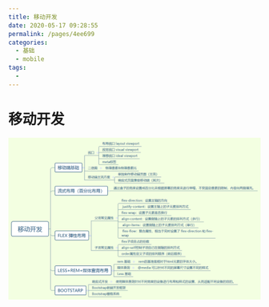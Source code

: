 ```yaml
---
title: 移动开发
date: 2020-05-17 09:28:55
permalink: /pages/4ee699
categories: 
  - 基础
  - mobile
tags: 
  - 
---
```

# 移动开发

![移动开发](../img/webn.png)


